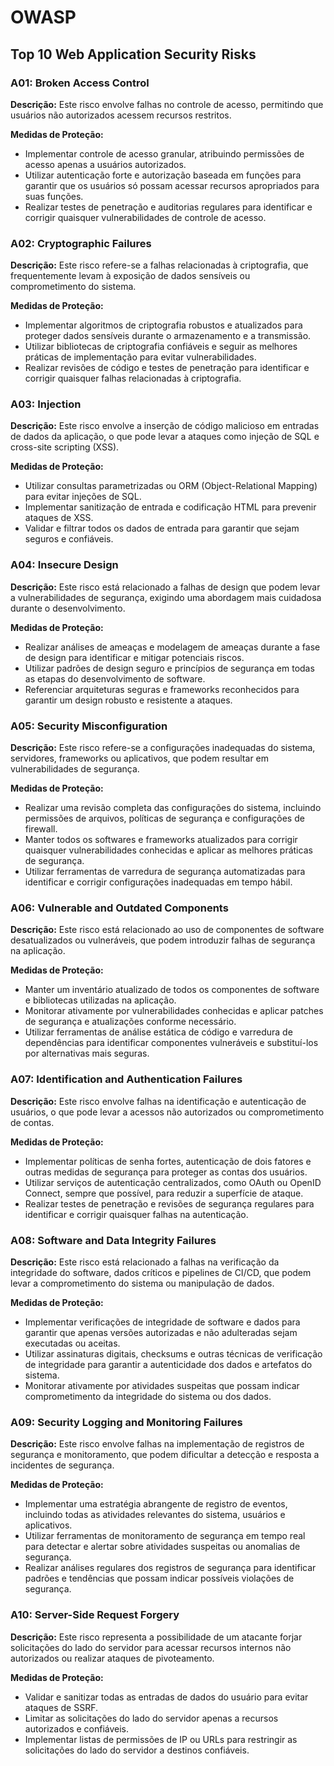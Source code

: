 # OWASP

## Top 10 Web Application Security Risks

### A01: Broken Access Control
**Descrição:** Este risco envolve falhas no controle de acesso, permitindo que usuários não autorizados acessem recursos restritos.

**Medidas de Proteção:**
- Implementar controle de acesso granular, atribuindo permissões de acesso apenas a usuários autorizados.
- Utilizar autenticação forte e autorização baseada em funções para garantir que os usuários só possam acessar recursos apropriados para suas funções.
- Realizar testes de penetração e auditorias regulares para identificar e corrigir quaisquer vulnerabilidades de controle de acesso.

### A02: Cryptographic Failures
**Descrição:** Este risco refere-se a falhas relacionadas à criptografia, que frequentemente levam à exposição de dados sensíveis ou comprometimento do sistema.

**Medidas de Proteção:**
- Implementar algoritmos de criptografia robustos e atualizados para proteger dados sensíveis durante o armazenamento e a transmissão.
- Utilizar bibliotecas de criptografia confiáveis e seguir as melhores práticas de implementação para evitar vulnerabilidades.
- Realizar revisões de código e testes de penetração para identificar e corrigir quaisquer falhas relacionadas à criptografia.

### A03: Injection
**Descrição:** Este risco envolve a inserção de código malicioso em entradas de dados da aplicação, o que pode levar a ataques como injeção de SQL e cross-site scripting (XSS).

**Medidas de Proteção:**
- Utilizar consultas parametrizadas ou ORM (Object-Relational Mapping) para evitar injeções de SQL.
- Implementar sanitização de entrada e codificação HTML para prevenir ataques de XSS.
- Validar e filtrar todos os dados de entrada para garantir que sejam seguros e confiáveis.

### A04: Insecure Design
**Descrição:** Este risco está relacionado a falhas de design que podem levar a vulnerabilidades de segurança, exigindo uma abordagem mais cuidadosa durante o desenvolvimento.

**Medidas de Proteção:**
- Realizar análises de ameaças e modelagem de ameaças durante a fase de design para identificar e mitigar potenciais riscos.
- Utilizar padrões de design seguro e princípios de segurança em todas as etapas do desenvolvimento de software.
- Referenciar arquiteturas seguras e frameworks reconhecidos para garantir um design robusto e resistente a ataques.

### A05: Security Misconfiguration
**Descrição:** Este risco refere-se a configurações inadequadas do sistema, servidores, frameworks ou aplicativos, que podem resultar em vulnerabilidades de segurança.

**Medidas de Proteção:**
- Realizar uma revisão completa das configurações do sistema, incluindo permissões de arquivos, políticas de segurança e configurações de firewall.
- Manter todos os softwares e frameworks atualizados para corrigir quaisquer vulnerabilidades conhecidas e aplicar as melhores práticas de segurança.
- Utilizar ferramentas de varredura de segurança automatizadas para identificar e corrigir configurações inadequadas em tempo hábil.

### A06: Vulnerable and Outdated Components
**Descrição:** Este risco está relacionado ao uso de componentes de software desatualizados ou vulneráveis, que podem introduzir falhas de segurança na aplicação.

**Medidas de Proteção:**
- Manter um inventário atualizado de todos os componentes de software e bibliotecas utilizadas na aplicação.
- Monitorar ativamente por vulnerabilidades conhecidas e aplicar patches de segurança e atualizações conforme necessário.
- Utilizar ferramentas de análise estática de código e varredura de dependências para identificar componentes vulneráveis e substituí-los por alternativas mais seguras.

### A07: Identification and Authentication Failures
**Descrição:** Este risco envolve falhas na identificação e autenticação de usuários, o que pode levar a acessos não autorizados ou comprometimento de contas.

**Medidas de Proteção:**
- Implementar políticas de senha fortes, autenticação de dois fatores e outras medidas de segurança para proteger as contas dos usuários.
- Utilizar serviços de autenticação centralizados, como OAuth ou OpenID Connect, sempre que possível, para reduzir a superfície de ataque.
- Realizar testes de penetração e revisões de segurança regulares para identificar e corrigir quaisquer falhas na autenticação.

### A08: Software and Data Integrity Failures
**Descrição:** Este risco está relacionado a falhas na verificação da integridade do software, dados críticos e pipelines de CI/CD, que podem levar a comprometimento do sistema ou manipulação de dados.

**Medidas de Proteção:**
- Implementar verificações de integridade de software e dados para garantir que apenas versões autorizadas e não adulteradas sejam executadas ou aceitas.
- Utilizar assinaturas digitais, checksums e outras técnicas de verificação de integridade para garantir a autenticidade dos dados e artefatos do sistema.
- Monitorar ativamente por atividades suspeitas que possam indicar comprometimento da integridade do sistema ou dos dados.

### A09: Security Logging and Monitoring Failures
**Descrição:** Este risco envolve falhas na implementação de registros de segurança e monitoramento, que podem dificultar a detecção e resposta a incidentes de segurança.

**Medidas de Proteção:**
- Implementar uma estratégia abrangente de registro de eventos, incluindo todas as atividades relevantes do sistema, usuários e aplicativos.
- Utilizar ferramentas de monitoramento de segurança em tempo real para detectar e alertar sobre atividades suspeitas ou anomalias de segurança.
- Realizar análises regulares dos registros de segurança para identificar padrões e tendências que possam indicar possíveis violações de segurança.

### A10: Server-Side Request Forgery
**Descrição:** Este risco representa a possibilidade de um atacante forjar solicitações do lado do servidor para acessar recursos internos não autorizados ou realizar ataques de pivoteamento.

**Medidas de Proteção:**
- Validar e sanitizar todas as entradas de dados do usuário para evitar ataques de SSRF.
- Limitar as solicitações do lado do servidor apenas a recursos autorizados e confiáveis.
- Implementar listas de permissões de IP ou URLs para restringir as solicitações do lado do servidor a destinos confiáveis.